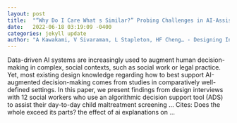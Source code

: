 ```yaml
---
layout: post
title:  "“Why Do I Care What s Similar?” Probing Challenges in AI-Assisted Child Welfare Decision-Making through Worker-AI Interface Design Concepts"
date:   2022-06-18 03:19:09 -0400
categories: jekyll update
author: "A Kawakami, V Sivaraman, L Stapleton, HF Cheng… - Designing Interactive …, 2022"
---
```

Data-driven AI systems are increasingly used to augment human decision-making in complex, social contexts, such as social work or legal practice. Yet, most existing design knowledge regarding how to best support AI-augmented decision-making comes from studies in comparatively well-defined settings. In this paper, we present findings from design interviews with 12 social workers who use an algorithmic decision support tool (ADS) to assist their day-to-day child maltreatment screening …
Cites: ‪Does the whole exceed its parts? the effect of ai explanations on …‬  